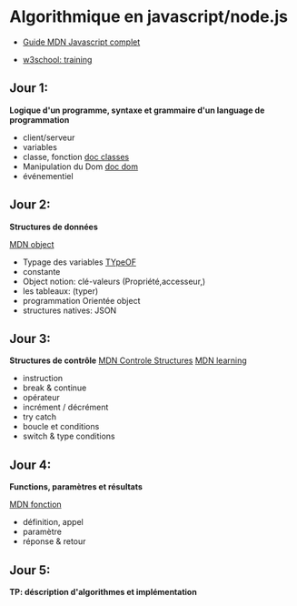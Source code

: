 # Algorithmique en javascript/node.js

- [Guide MDN Javascript complet ](https://developer.mozilla.org/fr/docs/Web/JavaScript/Guide)

- [w3school: training](http://w3school.org)

## Jour 1:

**Logique d'un programme, syntaxe et grammaire d'un language de programmation**

- client/serveur
- variables
- classe, fonction [doc classes](https://developer.mozilla.org/fr/docs/Web/JavaScript/Reference/Classes)
- Manipulation du Dom [doc dom](https://www.w3schools.com/whatis/whatis_htmldom.asp)
- événementiel


## Jour 2:

**Structures de données**

[MDN object](https://developer.mozilla.org/fr/docs/Web/JavaScript/Data_structures)

- Typage des variables [TYpeOF](https://www.freecodecamp.org/news/javascript-typeof-how-to-check-the-type-of-a-variable-or-object-in-js/)
- constante
- Object notion: clé-valeurs (Propriété,accesseur,)
- les tableaux: (typer)
- programmation Orientée object
- structures natives: JSON

## Jour 3:

**Structures de contrôle**
[MDN Controle Structures](https://developer.mozilla.org/fr/docs/Web/JavaScript/Reference#contr%C3%B4le_du_flux)
[MDN learning](https://developer.mozilla.org/fr/docs/Web/JavaScript/Guide/Control_flow_and_error_handling)

- instruction
- break & continue
- opérateur
- incrément / décrément
- try catch
- boucle et conditions
- switch & type conditions


## Jour 4:

**Functions, paramètres et résultats**

[MDN fonction](https://developer.mozilla.org/fr/docs/Web/JavaScript/Reference/Global_Objects/Function)

- définition, appel
- paramètre
- réponse & retour


## Jour 5:

**TP: déscription d'algorithmes et implémentation**
